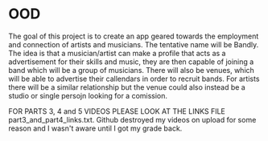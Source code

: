 # OOD
The goal of this project is to create an app geared towards the employment and connection of artists and musicians. The tentative name will be Bandly. The idea is that a musician/artist can make a profile that acts as a advertisement for their skills and music, they are then capable of joining a band which will be a group of musicians. There will also be venues, which will be able to advertise their callendars in order to recruit bands. For artists there will be a similar relationship but the venue could also instead be a studio or single persojn looking for a comission.

FOR PARTS 3, 4 and 5 VIDEOS PLEASE LOOK AT THE LINKS FILE part3_and_part4_links.txt. Github destroyed my videos on upload for some reason and I wasn't aware until I got my grade back. 
